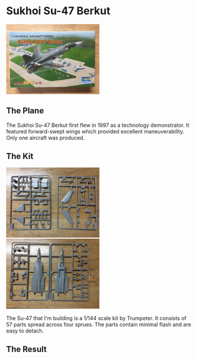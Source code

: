 # Sukhoi Su-47 Berkut
<img src="IMG_1363[1].JPG" alt="Su-47" width="50%" height="50%" class="center">

## The Plane
The Sukhoi Su-47 Berkut first flew in 1997 as a technology demonstrator. It featured forward-swept wings which provided excellent maneuverability. Only one aircraft was produced. 

## The Kit
<img src="su47sprues01.JPG" alt="Su-47" width="50%" height="50%" class="center"> <img src="su47sprues02.JPG" alt="Su-47" width="50%" height="50%" class="center">

The Su-47 that I'm building is a 1/144 scale kit by Trumpeter. It consists of 57 parts spread across four sprues. The parts contain minimal flash and are easy to detach.

## The Result

